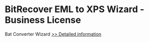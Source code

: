 # BitRecover EML to XPS Wizard - Business License
Bat Converter Wizard
[>> Detailed information](https://secure.shareit.com/shareit/product.html?productid=300953465&affiliateid=200057808)